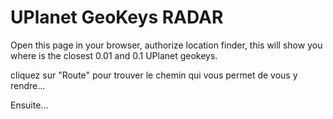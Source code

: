 # UPlanet GeoKeys RADAR

Open this page in your browser, authorize location finder, this will show you where is the closest 0.01 and 0.1 UPlanet geokeys.

cliquez sur "Route" pour trouver le chemin qui vous permet de vous y rendre...

Ensuite...
